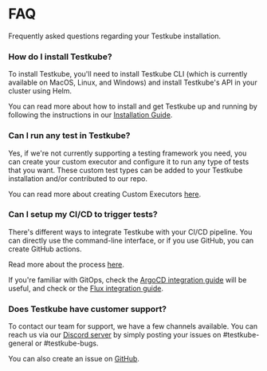 # FAQ
Frequently asked questions regarding your Testkube installation.

### How do I install Testkube?
To install Testkube, you'll need to install Testkube CLI (which is currently available on MacOS, Linux, and Windows) and install Testkube's API in your cluster using Helm.

You can read more about how to install and get Testkube up and running by following the instructions in our [Installation Guide](https://kubeshop.github.io/testkube/installing).

### Can I run any test in Testkube?
Yes, if we're not currently supporting a testing framework you need, you can create your custom executor and configure it to run any type of tests that you want. These custom test types can be added to your Testkube installation and/or contributed to our repo. 

You can read more about creating Custom Executors [here](https://kubeshop.github.io/testkube/test-types/executor-custom#creating-a-custom-executor).

### Can I setup my CI/CD to trigger tests?

There's different ways to integrate Testkube with your CI/CD pipeline. You can directly use the command-line interface, or if you use GitHub, you can create GitHub actions.

Read more about the process [here](https://kubeshop.github.io/testkube/integrations/testkube-automation).

If you're familiar with GitOps, check the [ArgoCD integration guide](https://testkube.kubeshop.io/blog/a-gitops-powered-kubernetes-testing-machine-with-argocd-and-testkube) will be useful, and check or the [Flux integration guide](https://testkube.io/blog/flux-testkube-gitops-testing-is-here).

### **Does Testkube have customer support?**
To contact our team for support, we have a few channels available. 
You can reach us via our [Discord server](https://discord.com/invite/6zupCZFQbe) by simply posting your issues on #testkube-general or #testkube-bugs.

You can also create an issue on [GitHub](https://github.com/kubeshop/testkube).
